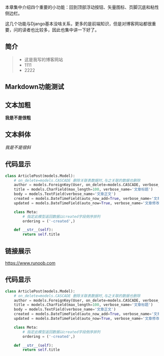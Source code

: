 本章集中介绍四个重要的小功能：回到顶部浮动按钮、矢量图标、页脚沉底和粘性侧边栏。  

这几个功能与Django基本没啥关系，更多的是前端知识，但是对博客网站都很重要，问的读者也比较多，因此也集中讲一下好了。  
## 简介
> - 这是我写的博客网站
> - 1111
> - 2222
## Markdown功能测试 
## 文本加粗 
__我是不是很粗__
## 文本斜体 
_我是不是很斜_
## 代码显示 
```python
class ArticlePost(models.Model):
    # on_delete=models.CASCADE 删除关联表数据时,与之关联的数据也删除
    author = models.ForeignKey(User, on_delete=models.CASCADE, verbose_name='文章作者')
    title = models.CharField(max_length=100, verbose_name='文章标题')
    body = models.TextField(verbose_name='文章正文')
    created = models.DateTimeField(auto_now_add=True, verbose_name='文章创建时间')
    updated = models.DateTimeField(auto_now=True, verbose_name='文章修改时间')

    class Meta:
        # 指定此模型返回数据以created字段倒序排列
        ordering = ('-created',)

    def __str__(self):
        return self.title
```
## 链接展示
<https://www.runoob.com>
## 代码显示 
```python
class ArticlePost(models.Model):
    # on_delete=models.CASCADE 删除关联表数据时,与之关联的数据也删除
    author = models.ForeignKey(User, on_delete=models.CASCADE, verbose_name='文章作者')
    title = models.CharField(max_length=100, verbose_name='文章标题')
    body = models.TextField(verbose_name='文章正文')
    created = models.DateTimeField(auto_now_add=True, verbose_name='文章创建时间')
    updated = models.DateTimeField(auto_now=True, verbose_name='文章修改时间')

    class Meta:
        # 指定此模型返回数据以created字段倒序排列
        ordering = ('-created',)

    def __str__(self):
        return self.title
```